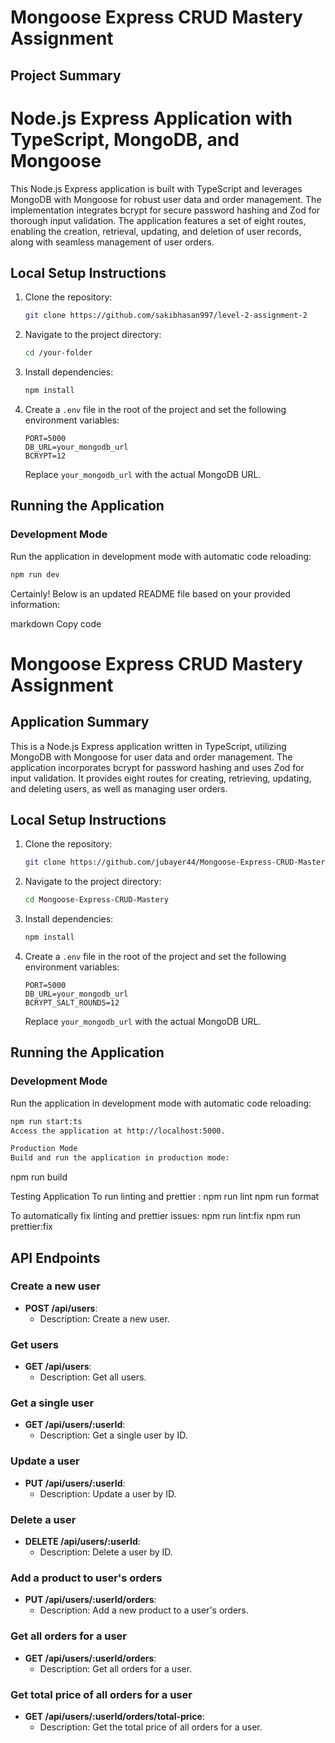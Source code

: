 # Mongoose Express CRUD Mastery Assignment

## Project Summary

# Node.js Express Application with TypeScript, MongoDB, and Mongoose

This Node.js Express application is built with TypeScript and leverages MongoDB with Mongoose for robust user data and order management. The implementation integrates bcrypt for secure password hashing and Zod for thorough input validation. The application features a set of eight routes, enabling the creation, retrieval, updating, and deletion of user records, along with seamless management of user orders.

## Local Setup Instructions

1. Clone the repository:
   ```bash
   git clone https://github.com/sakibhasan997/level-2-assignment-2
   ```
2. Navigate to the project directory:
   ```bash
   cd /your-folder
   ```
3. Install dependencies:

   ```bash
   npm install
   ```

4. Create a `.env` file in the root of the project and set the following environment variables:

   ```env
   PORT=5000
   DB_URL=your_mongodb_url
   BCRYPT=12
   ```

   Replace `your_mongodb_url` with the actual MongoDB URL.

## Running the Application

### Development Mode

Run the application in development mode with automatic code reloading:

```bash
npm run dev
```

Certainly! Below is an updated README file based on your provided information:

markdown
Copy code

# Mongoose Express CRUD Mastery Assignment

## Application Summary

This is a Node.js Express application written in TypeScript, utilizing MongoDB with Mongoose for user data and order management. The application incorporates bcrypt for password hashing and uses Zod for input validation. It provides eight routes for creating, retrieving, updating, and deleting users, as well as managing user orders.

## Local Setup Instructions

1. Clone the repository:

   ```bash
   git clone https://github.com/jubayer44/Mongoose-Express-CRUD-Mastery.git
   ```

2. Navigate to the project directory:

   ```bash
   cd Mongoose-Express-CRUD-Mastery
   ```

3. Install dependencies:

   ```bash
   npm install
   ```

4. Create a `.env` file in the root of the project and set the following environment variables:

   ```env
   PORT=5000
   DB_URL=your_mongodb_url
   BCRYPT_SALT_ROUNDS=12
   ```

   Replace `your_mongodb_url` with the actual MongoDB URL.

## Running the Application

### Development Mode

Run the application in development mode with automatic code reloading:

```bash
npm run start:ts
Access the application at http://localhost:5000.

Production Mode
Build and run the application in production mode:
```

npm run build

Testing Application
To run linting and prettier :
npm run lint
npm run format

To automatically fix linting and prettier issues:
npm run lint:fix
npm run prettier:fix

## API Endpoints

### Create a new user

- **POST /api/users**:
  - Description: Create a new user.

### Get users

- **GET /api/users**:
  - Description: Get all users.

### Get a single user

- **GET /api/users/:userId**:
  - Description: Get a single user by ID.

### Update a user

- **PUT /api/users/:userId**:
  - Description: Update a user by ID.

### Delete a user

- **DELETE /api/users/:userId**:
  - Description: Delete a user by ID.

### Add a product to user's orders

- **PUT /api/users/:userId/orders**:
  - Description: Add a new product to a user's orders.

### Get all orders for a user

- **GET /api/users/:userId/orders**:
  - Description: Get all orders for a user.

### Get total price of all orders for a user

- **GET /api/users/:userId/orders/total-price**:
  - Description: Get the total price of all orders for a user.
